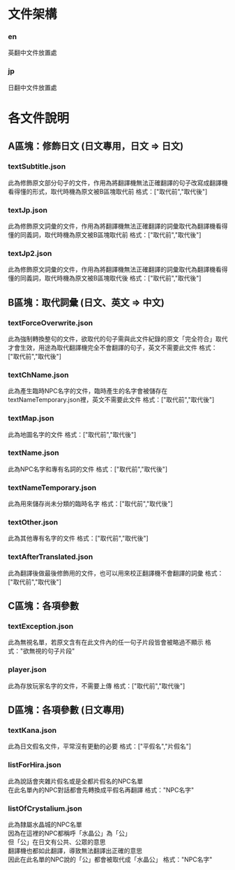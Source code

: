 # 文件架構
### en
英翻中文件放置處
### jp
日翻中文件放置處

# 各文件說明
## A區塊：修飾日文 (日文專用，日文 => 日文)
### textSubtitle.json
此為修飾原文部分句子的文件，作用為將翻譯機無法正確翻譯的句子改寫成翻譯機看得懂的形式，取代時機為原文被B區塊取代前
格式：["取代前","取代後"]

### textJp.json
此為修飾原文詞彙的文件，作用為將翻譯機無法正確翻譯的詞彙取代為翻譯機看得懂的同義詞，取代時機為原文被B區塊取代前
格式：["取代前","取代後"]

### textJp2.json
此為修飾原文詞彙的文件，作用為將翻譯機無法正確翻譯的詞彙取代為翻譯機看得懂的同義詞，取代時機為原文被B區塊取代後
格式：["取代前","取代後"]

## B區塊：取代詞彙 (日文、英文 => 中文)
### textForceOverwrite.json
此為強制轉換整句的文件，欲取代的句子需與此文件紀錄的原文「完全符合」取代才會生效，用途為取代翻譯機完全不會翻譯的句子，英文不需要此文件
格式：["取代前","取代後"]

### textChName.json
此為產生臨時NPC名字的文件，臨時產生的名字會被儲存在textNameTemporary.json裡，英文不需要此文件
格式：["取代前","取代後"]

### textMap.json
此為地圖名字的文件
格式：["取代前","取代後"]

### textName.json
此為NPC名字和專有名詞的文件
格式：["取代前","取代後"]

### textNameTemporary.json
此為用來儲存尚未分類的臨時名字
格式：["取代前","取代後"]

### textOther.json
此為其他專有名字的文件
格式：["取代前","取代後"]

### textAfterTranslated.json
此為翻譯後做最後修飾用的文件，也可以用來校正翻譯機不會翻譯的詞彙
格式：["取代前","取代後"]

## C區塊：各項參數
### textException.json
此為無視名單，若原文含有在此文件內的任一句子片段皆會被略過不顯示
格式："欲無視的句子片段"

### player.json
此為存放玩家名字的文件，不需要上傳
格式：["取代前","取代後"]

## D區塊：各項參數 (日文專用)
### textKana.json
此為日文假名文件，平常沒有更動的必要
格式：["平假名","片假名"]

### listForHira.json
此為說話會夾雜片假名或是全都片假名的NPC名單  
在此名單內的NPC對話都會先轉換成平假名再翻譯
格式："NPC名字"

### listOfCrystalium.json
此為隸屬水晶城的NPC名單  
因為在這裡的NPC都稱呼「水晶公」為「公」  
但「公」在日文有公共、公眾的意思  
翻譯機也都如此翻譯，導致無法翻譯出正確的意思  
因此在此名單的NPC說的「公」都會被取代成「水晶公」
格式："NPC名字"
